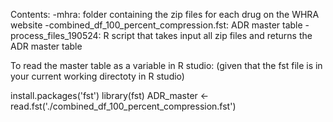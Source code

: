 Contents:
-mhra: folder containing the zip files for each drug on the WHRA website
-combined_df_100_percent_compression.fst: ADR master table
-process_files_190524: R script that takes input all zip files and returns the ADR master table

To read the master table as a variable in R studio:
(given that the fst file is in your current working directoty in R studio)

install.packages('fst')
library(fst)
ADR_master <- read.fst('./combined_df_100_percent_compression.fst')
